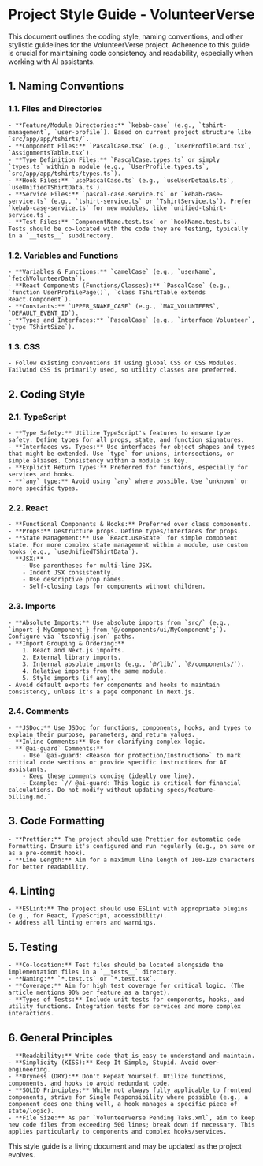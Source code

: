 # Project Style Guide - VolunteerVerse

This document outlines the coding style, naming conventions, and other stylistic guidelines for the VolunteerVerse project. Adherence to this guide is crucial for maintaining code consistency and readability, especially when working with AI assistants.

## 1. Naming Conventions

### 1.1. Files and Directories
    - **Feature/Module Directories:** `kebab-case` (e.g., `tshirt-management`, `user-profile`). Based on current project structure like `src/app/app/tshirts/`.
    - **Component Files:** `PascalCase.tsx` (e.g., `UserProfileCard.tsx`, `AssignmentsTable.tsx`).
    - **Type Definition Files:** `PascalCase.types.ts` or simply `types.ts` within a module (e.g., `UserProfile.types.ts`, `src/app/app/tshirts/types.ts`).
    - **Hook Files:** `usePascalCase.ts` (e.g., `useUserDetails.ts`, `useUnifiedTShirtData.ts`).
    - **Service Files:** `pascal-case.service.ts` or `kebab-case-service.ts` (e.g., `tshirt-service.ts` or `TshirtService.ts`). Prefer `kebab-case-service.ts` for new modules, like `unified-tshirt-service.ts`.
    - **Test Files:** `ComponentName.test.tsx` or `hookName.test.ts`. Tests should be co-located with the code they are testing, typically in a `__tests__` subdirectory.

### 1.2. Variables and Functions
    - **Variables & Functions:** `camelCase` (e.g., `userName`, `fetchVolunteerData`).
    - **React Components (Functions/Classes):** `PascalCase` (e.g., `function UserProfilePage()`, `class TShirtTable extends React.Component`).
    - **Constants:** `UPPER_SNAKE_CASE` (e.g., `MAX_VOLUNTEERS`, `DEFAULT_EVENT_ID`).
    - **Types and Interfaces:** `PascalCase` (e.g., `interface Volunteer`, `type TShirtSize`).

### 1.3. CSS
    - Follow existing conventions if using global CSS or CSS Modules. Tailwind CSS is primarily used, so utility classes are preferred.

## 2. Coding Style

### 2.1. TypeScript
    - **Type Safety:** Utilize TypeScript's features to ensure type safety. Define types for all props, state, and function signatures.
    - **Interfaces vs. Types:** Use interfaces for object shapes and types that might be extended. Use `type` for unions, intersections, or simple aliases. Consistency within a module is key.
    - **Explicit Return Types:** Preferred for functions, especially for services and hooks.
    - **`any` type:** Avoid using `any` where possible. Use `unknown` or more specific types.

### 2.2. React
    - **Functional Components & Hooks:** Preferred over class components.
    - **Props:** Destructure props. Define types/interfaces for props.
    - **State Management:** Use `React.useState` for simple component state. For more complex state management within a module, use custom hooks (e.g., `useUnifiedTShirtData`).
    - **JSX:**
        - Use parentheses for multi-line JSX.
        - Indent JSX consistently.
        - Use descriptive prop names.
        - Self-closing tags for components without children.

### 2.3. Imports
    - **Absolute Imports:** Use absolute imports from `src/` (e.g., `import { MyComponent } from '@/components/ui/MyComponent';`). Configure via `tsconfig.json` paths.
    - **Import Grouping & Ordering:**
        1. React and Next.js imports.
        2. External library imports.
        3. Internal absolute imports (e.g., `@/lib/`, `@/components/`).
        4. Relative imports from the same module.
        5. Style imports (if any).
    - Avoid default exports for components and hooks to maintain consistency, unless it's a page component in Next.js.

### 2.4. Comments
    - **JSDoc:** Use JSDoc for functions, components, hooks, and types to explain their purpose, parameters, and return values.
    - **Inline Comments:** Use for clarifying complex logic.
    - **`@ai-guard` Comments:**
        - Use `@ai-guard: <Reason for protection/Instruction>` to mark critical code sections or provide specific instructions for AI assistants.
        - Keep these comments concise (ideally one line).
        - Example: `// @ai-guard: This logic is critical for financial calculations. Do not modify without updating specs/feature-billing.md.`

## 3. Code Formatting
    - **Prettier:** The project should use Prettier for automatic code formatting. Ensure it's configured and run regularly (e.g., on save or as a pre-commit hook).
    - **Line Length:** Aim for a maximum line length of 100-120 characters for better readability.

## 4. Linting
    - **ESLint:** The project should use ESLint with appropriate plugins (e.g., for React, TypeScript, accessibility).
    - Address all linting errors and warnings.

## 5. Testing
    - **Co-location:** Test files should be located alongside the implementation files in a `__tests__` directory.
    - **Naming:** `*.test.ts` or `*.test.tsx`.
    - **Coverage:** Aim for high test coverage for critical logic. (The article mentions 90% per feature as a target).
    - **Types of Tests:** Include unit tests for components, hooks, and utility functions. Integration tests for services and more complex interactions.

## 6. General Principles
    - **Readability:** Write code that is easy to understand and maintain.
    - **Simplicity (KISS):** Keep It Simple, Stupid. Avoid over-engineering.
    - **Dryness (DRY):** Don't Repeat Yourself. Utilize functions, components, and hooks to avoid redundant code.
    - **SOLID Principles:** While not always fully applicable to frontend components, strive for Single Responsibility where possible (e.g., a component does one thing well, a hook manages a specific piece of state/logic).
    - **File Size:** As per `VolunteerVerse Pending Taks.xml`, aim to keep new code files from exceeding 500 lines; break down if necessary. This applies particularly to components and complex hooks/services.

This style guide is a living document and may be updated as the project evolves.
